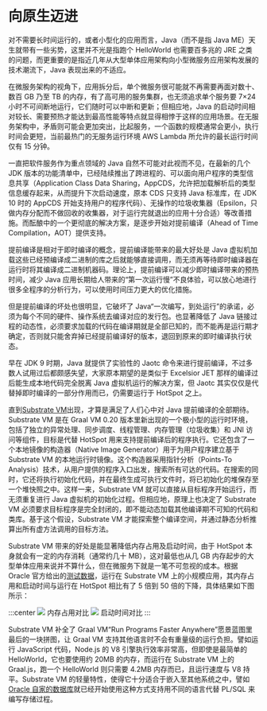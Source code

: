 # 向原生迈进

对不需要长时间运行的，或者小型化的应用而言，Java（而不是指 Java ME）天生就带有一些劣势，这里并不光是指跑个 HelloWorld 也需要百多兆的 JRE 之类的问题，而更重要的是指近几年从大型单体应用架构向小型微服务应用架构发展的技术潮流下，Java 表现出来的不适应。

在微服务架构的视角下，应用拆分后，单个微服务很可能就不再需要再面对数十、数百 GB 乃至 TB 的内存，有了高可用的服务集群，也无须追求单个服务要 7×24 小时不可间断地运行，它们随时可以中断和更新；但相应地，Java 的启动时间相对较长、需要预热才能达到最高性能等特点就显得相悖于这样的应用场景。在无服务架构中，矛盾则可能会更加突出，比起服务，一个函数的规模通常会更小，执行时间会更短，当前最热门的无服务运行环境 AWS Lambda 所允许的最长运行时间仅有 15 分钟。

一直把软件服务作为重点领域的 Java 自然不可能对此视而不见，在最新的几个 JDK 版本的功能清单中，已经陆续推出了跨进程的、可以面向用户程序的类型信息共享（Application Class Data Sharing，AppCDS，允许把加载解析后的类型信息缓存起来，从而提升下次启动速度，原本 CDS 只支持 Java 标准库，在 JDK 10 时的 AppCDS 开始支持用户的程序代码）、无操作的垃圾收集器（Epsilon，只做内存分配而不做回收的收集器，对于运行完就退出的应用十分合适）等改善措施。而酝酿中的一个更彻底的解决方案，是逐步开始对提前编译（Ahead of Time Compilation，AOT）提供支持。

提前编译是相对于即时编译的概念，提前编译能带来的最大好处是 Java 虚拟机加载这些已经预编译成二进制的库之后就能够直接调用，而无须再等待即时编译器在运行时将其编译成二进制机器码。理论上，提前编译可以减少即时编译带来的预热时间，减少 Java 应用长期给人带来的“第一次运行慢”不良体验，可以放心地进行很多全程序的分析行为，可以使用时间压力更大的优化措施。

但是提前编译的坏处也很明显，它破坏了 Java“一次编写，到处运行”的承诺，必须为每个不同的硬件、操作系统去编译对应的发行包。也显著降低了 Java 链接过程的动态性，必须要求加载的代码在编译期就是全部已知的，而不能再是运行期才确定，否则就只能舍弃掉已经提前编译好的版本，退回到原来的即时编译执行状态。

早在 JDK 9 时期，Java 就提供了实验性的 Jaotc 命令来进行提前编译，不过多数人试用过后都颇感失望，大家原本期望的是类似于 Excelsior JET 那样的编译过后能生成本地代码完全脱离 Java 虚拟机运行的解决方案，但 Jaotc 其实仅仅是代替掉即时编译的一部分作用而已，仍需要运行于 HotSpot 之上。

直到[Substrate VM](https://github.com/oracle/graal/tree/master/substratevm)出现，才算是满足了人们心中对 Java 提前编译的全部期待。Substrate VM 是在 Graal VM 0.20 版本里新出现的一个极小型的运行时环境，包括了独立的异常处理、同步调度、线程管理、内存管理（垃圾收集）和 JNI 访问等组件，目标是代替 HotSpot 用来支持提前编译后的程序执行。它还包含了一个本地镜像的构造器（Native Image Generator）用于为用户程序建立基于 Substrate VM 的本地运行时镜像。这个构造器采用指针分析（Points-To Analysis）技术，从用户提供的程序入口出发，搜索所有可达的代码。在搜索的同时，它还将执行初始化代码，并在最终生成可执行文件时，将已初始化的堆保存至一个堆快照之中。这样一来，Substrate VM 就可以直接从目标程序开始运行，而无须重复进行 Java 虚拟机的初始化过程。但相应地，原理上也决定了 Substrate VM 必须要求目标程序是完全封闭的，即不能动态加载其他编译期不可知的代码和类库。基于这个假设，Substrate VM 才能探索整个编译空间，并通过静态分析推算出所有虚方法调用的目标方法。

Substrate VM 带来的好处是能显著降低内存占用及启动时间，由于 HotSpot 本身就会有一定的内存消耗（通常约几十 MB），这对最低也从几 GB 内存起步的大型单体应用来说并不算什么，但在微服务下就是一笔不可忽视的成本。根据 Oracle 官方给出的[测试数据](https://www.infoq.com/presentations/graalvm-performance/)，运行在 Substrate VM 上的小规模应用，其内存占用和启动时间与运行在 HotSpot 相比有了 5 倍到 50 倍的下降，具体结果如下图所示：

:::center
![](./images/substrate1.png)
内存占用对比
![](./images/substrate2.png)
启动时间对比
:::

Substrate VM 补全了 Graal VM“Run Programs Faster Anywhere”愿景蓝图里最后的一块拼图，让 Graal VM 支持其他语言时不会有重量级的运行负担。譬如运行 JavaScript 代码，Node.js 的 V8 引擎执行效率非常高，但即使是最简单的 HelloWorld，它也要使用约 20MB 的内存，而运行在 Substrate VM 上的 Graal.js，跑一个 HelloWorld 则只需要 4.2MB 内存而已，且运行速度与 V8 持平。Substrate VM 的轻量特性，使得它十分适合于嵌入至其他系统之中，譬如[Oracle 自家的数据库](https://oracle.github.io/oracle-db-mle)就已经开始使用这种方式支持用不同的语言代替 PL/SQL 来编写存储过程。
